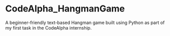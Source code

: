 # CodeAlpha_HangmanGame
A beginner-friendly text-based Hangman game built using Python as part of my first task in the CodeAlpha internship.

